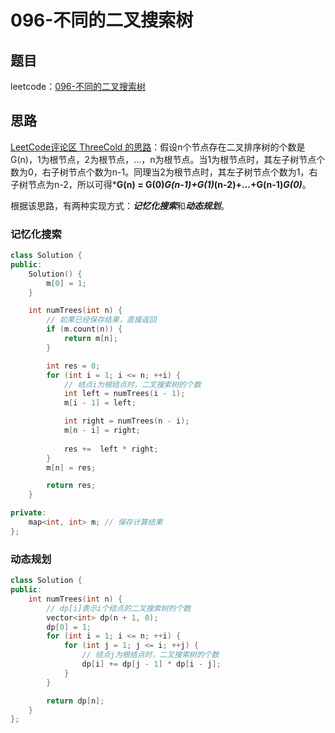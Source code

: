 # 096-不同的二叉搜索树

## 题目

leetcode：[096-不同的二叉搜索树](https://leetcode-cn.com/problems/unique-binary-search-trees/)

## 思路

[LeetCode评论区 ThreeCold 的思路](https://leetcode-cn.com/problems/unique-binary-search-trees/comments/1198)：假设n个节点存在二叉排序树的个数是G(n)，1为根节点，2为根节点，...，n为根节点。当1为根节点时，其左子树节点个数为0，右子树节点个数为n-1。同理当2为根节点时，其左子树节点个数为1，右子树节点为n-2，所以可得***G(n) = G(0)*G(n-1)+G(1)*(n-2)+...+G(n-1)*G(0)***。

根据该思路，有两种实现方式：***记忆化搜索***和***动态规划***。

### 记忆化搜索

```c++
class Solution {
public:
    Solution() {
        m[0] = 1;
    }

    int numTrees(int n) {
        // 如果已经保存结果，直接返回
        if (m.count(n)) {
            return m[n];
        }

        int res = 0;
        for (int i = 1; i <= n; ++i) {
            // 结点i为根结点时，二叉搜索树的个数
            int left = numTrees(i - 1);
            m[i - 1] = left;

            int right = numTrees(n - i);
            m[n - i] = right;
            
            res +=  left * right;
        }
        m[n] = res;

        return res;
    }

private:
    map<int, int> m; // 保存计算结果
};
```

### 动态规划

```c++
class Solution {
public:
    int numTrees(int n) {
        // dp[i]表示i个结点的二叉搜索树的个数
        vector<int> dp(n + 1, 0);
        dp[0] = 1;
        for (int i = 1; i <= n; ++i) {
            for (int j = 1; j <= i; ++j) {
                // 结点j为根结点时，二叉搜索树的个数
                dp[i] += dp[j - 1] * dp[i - j];
            }
        }

        return dp[n];
    }
};
```


